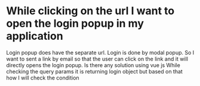 
# While clicking on the url I want to open the login popup in my application

Login popup does have the separate url. Login is done by modal popup. So I want to sent a link by email so that the user can click on the link and it will directly opens the login popup.
Is there any solution using vue js
While checking the query params it is returning login object but based on that how I will check the condition

        
